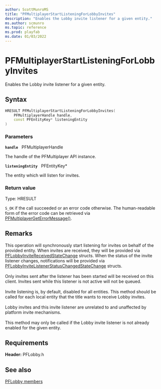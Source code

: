 ```yaml
---
author: ScottMunroMS
title: "PFMultiplayerStartListeningForLobbyInvites"
description: "Enables the Lobby invite listener for a given entity."
ms.author: scmunro
ms.topic: reference
ms.prod: playfab
ms.date: 01/03/2022
---
```


# PFMultiplayerStartListeningForLobbyInvites  

Enables the Lobby invite listener for a given entity.  

## Syntax  
  
```cpp
HRESULT PFMultiplayerStartListeningForLobbyInvites(  
    PFMultiplayerHandle handle,  
    const PFEntityKey* listeningEntity  
)  
```  
  
### Parameters  
  
**`handle`** &nbsp; PFMultiplayerHandle  
  
The handle of the PFMultiplayer API instance.  
  
**`listeningEntity`** &nbsp; PFEntityKey*  
  
The entity which will listen for invites.  
  
  
### Return value
Type: HRESULT
  
```S_OK``` if the call succeeded or an error code otherwise. The human-readable form of the error code can be retrieved via [PFMultiplayerGetErrorMessage()](../../pfmultiplayer/functions/pfmultiplayergeterrormessage.md).
  
## Remarks  
  
This operation will synchronously start listening for invites on behalf of the provided entity. When invites are received, they will be provided via [PFLobbyInviteReceivedStateChange](../structs/pflobbyinvitereceivedstatechange.md) structs. When the status of the invite listener changes, notifications will be provided via [PFLobbyInviteListenerStatusChangedStateChange](../structs/pflobbyinvitelistenerstatuschangedstatechange.md) structs. <br /><br /> Only invites sent after the listener has been started will be received on this client. Invites sent while this listener is not active will not be queued.   <br /><br /> Invite listening is, by default, disabled for all entities. This method should be called for each local entity that the title wants to receive Lobby invites.   <br /><br /> Lobby invites and this invite listener are unrelated to and unaffected by platform invite mechanisms.   <br /><br /> This method may only be called if the Lobby invite listener is not already enabled for the given entity.
  
## Requirements  
  
**Header:** PFLobby.h
  
## See also  
[PFLobby members](../pflobby_members.md)  

  
  
